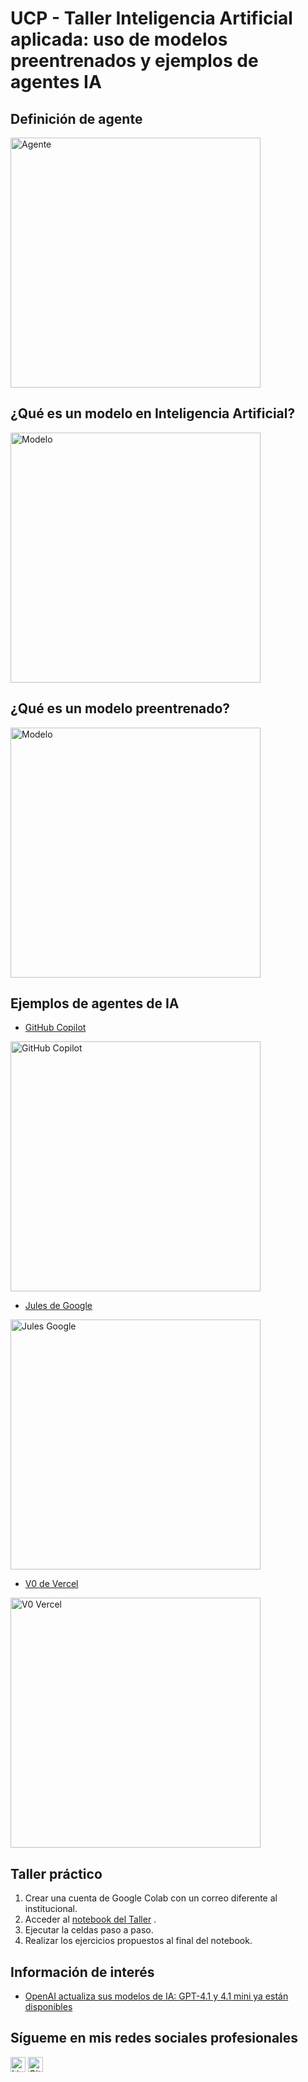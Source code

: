 # UCP - Taller Inteligencia Artificial aplicada: uso de modelos preentrenados y ejemplos de agentes IA

## Definición de agente

<img src="https://github.com/davidriveraarbelaez/UCP_taller_agentes/raw/main/Infograf%C3%ADa/01%20Agentes.webp" alt="Agente" width="400"/>

## ¿Qué es un modelo en Inteligencia Artificial?
<img src="https://github.com/davidriveraarbelaez/UCP_taller_agentes/blob/main/Infograf%C3%ADa/02%20modelo%20IA.webp" alt="Modelo" width="400"/>

## ¿Qué es un modelo preentrenado?
<img src="https://github.com/davidriveraarbelaez/UCP_taller_agentes/blob/main/Infograf%C3%ADa/03%20modelo%20preentrenado.png" alt="Modelo" width="400"/>

## Ejemplos de agentes de IA

- [GitHub Copilot](https://github.com/features/copilot)
<img src="https://github.com/davidriveraarbelaez/UCP_taller_agentes/blob/main/Infograf%C3%ADa/GitHub%20Copilot.png" alt="GitHub Copilot" width="400"/>

- [Jules de Google](https://jules.google)
<img src="https://github.com/davidriveraarbelaez/UCP_taller_agentes/blob/main/Infograf%C3%ADa/Jules%20Google.webp" alt="Jules Google" width="400"/>

- [V0 de Vercel](https://vercel.com/v0)
<img src="https://github.com/davidriveraarbelaez/UCP_taller_agentes/blob/main/Infograf%C3%ADa/V0%20Vercel.webp" alt="V0 Vercel" width="400"/>



## Taller práctico

1. Crear una cuenta de Google Colab con un correo diferente al institucional.
2. Acceder al [notebook del Taller](https://colab.research.google.com/drive/1Uzf0daDg-illBAtB6o27xqPTs2W4JImJ?usp=sharing) .
3. Ejecutar la celdas paso a paso.
4. Realizar los ejercicios propuestos al final del notebook.

## Información de interés

- [OpenAI actualiza sus modelos de IA: GPT-4.1 y 4.1 mini ya están disponibles](https://computerhoy.20minutos.es/tecnologia/openai-actualiza-modelos-ia-gpt-41-41-mini-ya-estan-disponibles-1461312)


## Sígueme en mis redes sociales profesionales

[<img src="https://cdn.jsdelivr.net/gh/devicons/devicon/icons/linkedin/linkedin-original.svg" alt="LinkedIn" width="24" style="vertical-align:middle;"/>](https://www.linkedin.com/in/davidriveraarbelaez/)
[<img src="https://github.githubassets.com/images/modules/logos_page/GitHub-Mark.png" alt="GitHub" width="24" style="vertical-align:middle;"/>](https://github.com/davidriveraarbelaez)

